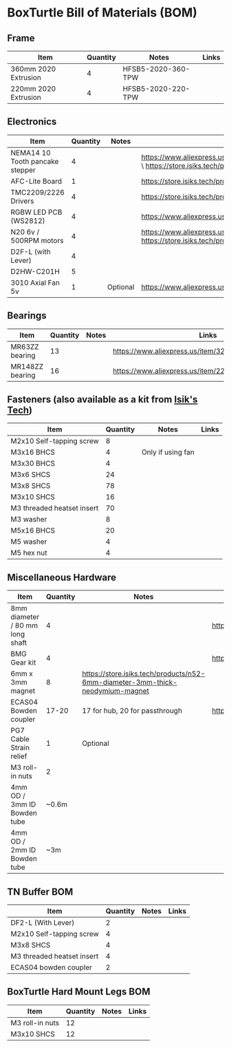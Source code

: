 # BoxTurtle Bill of Materials (BOM)

## Frame

| Item | Quantity | Notes | Links |
| -----|----------|-------|-------|
360mm 2020 Extrusion | 4 | HFSB5-2020-360-TPW
220mm 2020 Extrusion | 4 | HFSB5-2020-220-TPW

## Electronics
| Item | Quantity | Notes | Links |
|------|----------|-------|-------|
NEMA14 10 Tooth pancake stepper | 4 |  | https://www.aliexpress.us/item/3256804884302626.html \ https://store.isiks.tech/products/pancake-stepper
AFC-Lite Board | 1 | | https://store.isiks.tech/products/afc-lite
TMC2209/2226 Drivers | 4 | | https://store.isiks.tech/products/tmc2209-step-sticks
RGBW LED PCB (WS2812) | 4 | | https://www.aliexpress.us/item/3256801785673787.html
N20 6v / 500RPM motors | 4 | | https://www.aliexpress.us/item/3256805684127036.html\ https://store.isiks.tech/products/bt-n20-motors | 
D2F-L (with Lever) | 4 | |
D2HW-C201H | 5 | | 
3010 Axial Fan 5v | 1 | Optional | https://www.aliexpress.us/item/3256802884825067.html

## Bearings
| Item | Quantity | Notes | Links |
|------|----------|-------|-------|
| MR63ZZ bearing | 13 | | https://www.aliexpress.us/item/3256801934742685.html
| MR148ZZ bearing | 16 | | https://www.aliexpress.us/item/2251832648440163.html

## Fasteners (also available as a kit from [Isik's Tech](https://store.isiks.tech/products/box-turtle-stainless-fastener-kit))
| Item | Quantity | Notes | Links |
|------|----------|-------|-------|
| M2x10 Self-tapping screw | 8 | |
| M3x16 BHCS | 4 | Only if using fan |
| M3x30 BHCS | 4 | |
| M3x6 SHCS | 24 | |
| M3x8 SHCS | 78 | |
| M3x10 SHCS | 16 | |
| M3 threaded heatset insert | 70 | |
| M3 washer | 8 |  |
| M5x16 BHCS | 20 | |
| M5 washer | 4 | |
| M5 hex nut | 4 | |

## Miscellaneous Hardware
| Item | Quantity | Notes | Links |
|------|----------|-------|-------|
| 8mm diameter / 80 mm long shaft | 4 | | https://www.aliexpress.us/item/2255800287548941.html
| BMG Gear kit | 4 | | https://www.aliexpress.us/item/3256805442986544.html
| 6mm x 3mm magnet | 8 | https://store.isiks.tech/products/n52-6mm-diameter-3mm-thick-neodymium-magnet
| ECAS04 Bowden coupler | 17-20 | 17 for hub, 20 for passthrough | https://www.aliexpress.us/item/3256806432021232.html
| PG7 Cable Strain relief | 1 | Optional |
| M3 roll-in nuts | 2 | |
| 4mm OD / 3mm ID Bowden tube | ~0.6m |  |
| 4mm OD / 2mm ID Bowden tube | ~3m |  |

## TN Buffer BOM
| Item | Quantity | Notes | Links |
|------|----------|-------|-------|
| DF2-L (With Lever) | 2 | |
| M2x10 Self-tapping screw | 4 | |
| M3x8 SHCS | 4 | |
| M3 threaded heatset insert | 4 | |
| ECAS04 bowden coupler | 2 | |

## BoxTurtle Hard Mount Legs BOM
| Item | Quantity | Notes | Links |
|------|----------|-------|-------|
| M3 roll-in nuts | 12 | |
| M3x10 SHCS | 12 | |
